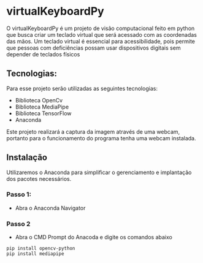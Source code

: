 # virtualKeyboardPy

O virtualKeyboardPy é um projeto de visão computacional feito em python que busca criar um teclado virtual que será acessado com as coordenadas das mãos. 
Um teclado virtual é essencial para acessibilidade, pois permite que pessoas com deficiências possam usar dispositivos digitais sem depender de teclados físicos

## Tecnologias:
Para esse projeto serão utilizadas as seguintes tecnologias:
- Biblioteca OpenCv
- Biblioteca MediaPipe
- Biblioteca TensorFlow
- Anaconda

Este projeto realizará a captura da imagem através de uma webcam, portanto para o funcionamento do programa tenha uma webcam instalada.

## Instalação
Utilizaremos o Anaconda para simplificar o gerenciamento e implantação dos pacotes necessários.

### Passo 1:
- Abra o Anaconda Navigator
### Passo 2
- Abra o CMD Prompt do Anacoda e digite os comandos abaixo
```
pip install opencv-python
pip install mediapipe
```
